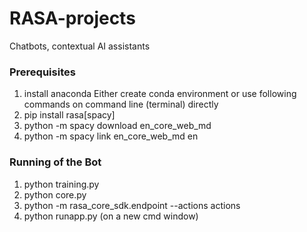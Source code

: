 # RASA-projects
 Chatbots, contextual AI assistants

### **Prerequisites**
1. install anaconda
Either create conda environment or use following commands on command line (terminal) directly
2. pip install rasa[spacy]
3. python -m spacy download en_core_web_md
4. python -m spacy link en_core_web_md en

### **Running of the Bot**
1. python training.py
2. python core.py
3. python -m rasa_core_sdk.endpoint --actions actions
4. python runapp.py (on a new cmd window)
